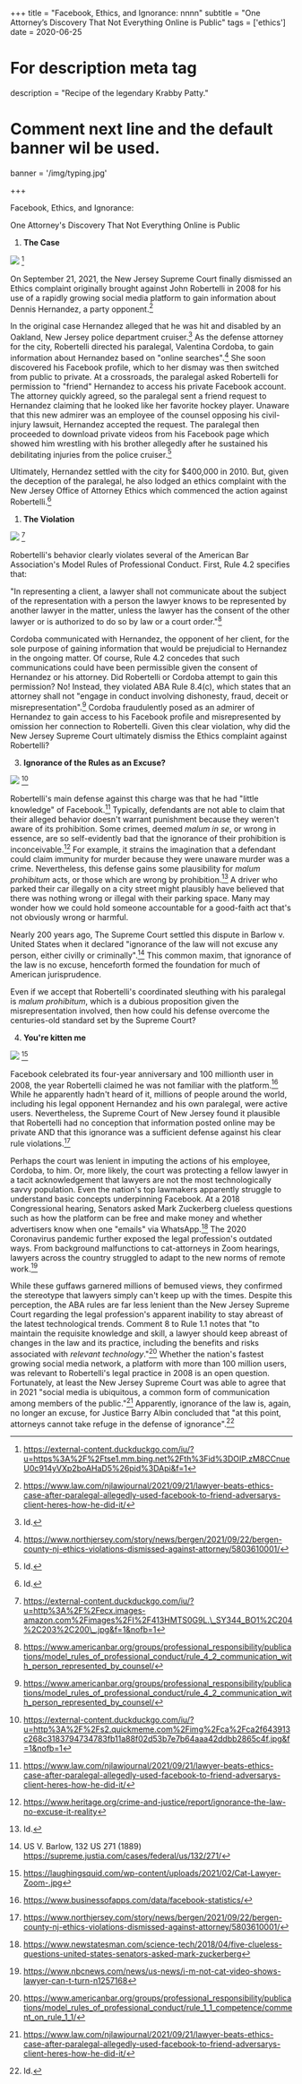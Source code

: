 +++
title = "Facebook, Ethics, and Ignorance: nnnn"
subtitle = "One Attorney’s Discovery That Not Everything Online is Public"
tags = ['ethics']
date = 2020-06-25

# For description meta tag
description = "Recipe of the legendary Krabby Patty."

# Comment next line and the default banner wil be used.
banner = '/img/typing.jpg'

+++

Facebook, Ethics, and Ignorance:

One Attorney's Discovery That Not Everything Online is Public

1.  **The Case**

 
![](/img/fb.jpeg) [^1] 

On September 21, 2021, the New Jersey Supreme Court finally dismissed an
Ethics complaint originally brought against John Robertelli in 2008 for
his use of a rapidly growing social media platform to gain information
about Dennis Hernandez, a party opponent.[^2]

In the original case Hernandez alleged that he was hit and disabled by
an Oakland, New Jersey police department cruiser.[^3] As the defense
attorney for the city, Robertelli directed his paralegal, Valentina
Cordoba, to gain information about Hernandez based on "online
searches".[^4] She soon discovered his Facebook profile, which to her
dismay was then switched from public to private. At a crossroads, the
paralegal asked Robertelli for permission to "friend" Hernandez to
access his private Facebook account. The attorney quickly agreed, so the
paralegal sent a friend request to Hernandez claiming that he looked
like her favorite hockey player. Unaware that this new admirer was an
employee of the counsel opposing his civil-injury lawsuit, Hernandez
accepted the request. The paralegal then proceeded to download private
videos from his Facebook page which showed him wrestling with his
brother allegedly after he sustained his debilitating injuries from the
police cruiser.[^5]

Ultimately, Hernandez settled with the city for \$400,000 in 2010. But,
given the deception of the paralegal, he also lodged an ethics complaint
with the New Jersey Office of Attorney Ethics which commenced the action
against Robertelli.[^6]

1.  **The Violation**

![](/img/violation.jpeg) [^7] 


Robertelli's behavior clearly violates several of the American Bar
Association's Model Rules of Professional Conduct. First, Rule 4.2
specifies that:

"In representing a client, a lawyer shall not communicate about the
subject of the representation with a person the lawyer knows to be
represented by another lawyer in the matter, unless the lawyer has the
consent of the other lawyer or is authorized to do so by law or a court
order."[^8]

Cordoba communicated with Hernandez, the opponent of her client, for the
sole purpose of gaining information that would be prejudicial to
Hernandez in the ongoing matter. Of course, Rule 4.2 concedes that such
communications could have been permissible given the consent of
Hernandez or his attorney. Did Robertelli or Cordoba attempt to gain
this permission? No! Instead, they violated ABA Rule 8.4(c), which
states that an attorney shall not "engage in conduct involving
dishonesty, fraud, deceit or misrepresentation".[^9] Cordoba
fraudulently posed as an admirer of Hernandez to gain access to his
Facebook profile and misrepresented by omission her connection to
Robertelli. Given this clear violation, why did the New Jersey Supreme
Court ultimately dismiss the Ethics complaint against Robertelli?

3.  **Ignorance of the Rules as an Excuse?**

![](/img/excuse.jpeg) [^10] 


Robertelli's main defense against this charge was that he had "little
knowledge" of Facebook.[^11] Typically, defendants are not able to claim
that their alleged behavior doesn't warrant punishment because they
weren't aware of its prohibition. Some crimes, deemed *malum in se*, or
wrong in essence, are so self-evidently bad that the ignorance of their
prohibition is inconceivable.[^12] For example, it strains the
imagination that a defendant could claim immunity for murder because
they were unaware murder was a crime. Nevertheless, this defense gains
some plausibility for *malum prohibitum* acts, or those which are wrong
by prohibition.[^13] A driver who parked their car illegally on a city
street might plausibly have believed that there was nothing wrong or
illegal with their parking space. Many may wonder how we could hold
someone accountable for a good-faith act that's not obviously wrong or
harmful.

Nearly 200 years ago, The Supreme Court settled this dispute in Barlow
v. United States when it declared "ignorance of the law will not excuse
any person, either civilly or criminally".[^14] This common maxim, that
ignorance of the law is no excuse, henceforth formed the foundation for
much of American jurisprudence.

Even if we accept that Robertelli's coordinated sleuthing with his
paralegal is *malum prohibitum*, which is a dubious proposition given
the misrepresentation involved, then how could his defense overcome the
centuries-old standard set by the Supreme Court?

4.  **You're kitten me**

![](/img/kitten.jpeg) [^15] 

Facebook celebrated its four-year anniversary and 100 millionth user in
2008, the year Robertelli claimed he was not familiar with the
platform.[^16] While he apparently hadn't heard of it, millions of
people around the world, including his legal opponent Hernandez and his
own paralegal, were active users. Nevertheless, the Supreme Court of New
Jersey found it plausible that Robertelli had no conception that
information posted online may be private AND that this ignorance was a
sufficient defense against his clear rule violations.[^17]

Perhaps the court was lenient in imputing the actions of his employee,
Cordoba, to him. Or, more likely, the court was protecting a fellow
lawyer in a tacit acknowledgement that lawyers are not the most
technologically savvy population. Even the nation's top lawmakers
apparently struggle to understand basic concepts underpinning Facebook.
At a 2018 Congressional hearing, Senators asked Mark Zuckerberg clueless
questions such as how the platform can be free and make money and
whether advertisers know when one "emails" via WhatsApp.[^18] The 2020
Coronavirus pandemic further exposed the legal profession's outdated
ways. From background malfunctions to cat-attorneys in Zoom hearings,
lawyers across the country struggled to adapt to the new norms of remote
work.[^19]

While these guffaws garnered millions of bemused views, they confirmed
the stereotype that lawyers simply can't keep up with the times. Despite
this perception, the ABA rules are far less lenient than the New Jersey
Supreme Court regarding the legal profession's apparent inability to
stay abreast of the latest technological trends. Comment 8 to Rule 1.1
notes that "to maintain the requisite knowledge and skill, a lawyer
should keep abreast of changes in the law and its practice, including
the benefits and risks associated with *relevant technology*."[^20]
Whether the nation's fastest growing social media network, a platform
with more than 100 million users, was relevant to Robertelli's legal
practice in 2008 is an open question. Fortunately, at least the New
Jersey Supreme Court was able to agree that in 2021 "social media is
ubiquitous, a common form of communication among members of the
public."[^21] Apparently, ignorance of the law is, again, no longer an
excuse, for Justice Barry Albin concluded that "at this point, attorneys
cannot take refuge in the defense of ignorance".[^22]

[^1]: https://external-content.duckduckgo.com/iu/?u=https%3A%2F%2Ftse1.mm.bing.net%2Fth%3Fid%3DOIP.zM8CCnueU0c914yVXp2boAHaD5%26pid%3DApi&f=1

[^2]: https://www.law.com/njlawjournal/2021/09/21/lawyer-beats-ethics-case-after-paralegal-allegedly-used-facebook-to-friend-adversarys-client-heres-how-he-did-it/

[^3]: Id.

[^4]: https://www.northjersey.com/story/news/bergen/2021/09/22/bergen-county-nj-ethics-violations-dismissed-against-attorney/5803610001/

[^5]: Id.

[^6]: Id.

[^7]: https://external-content.duckduckgo.com/iu/?u=http%3A%2F%2Fecx.images-amazon.com%2Fimages%2FI%2F413HMTS0G9L.\_SY344_BO1%2C204%2C203%2C200\_.jpg&f=1&nofb=1

[^8]: https://www.americanbar.org/groups/professional_responsibility/publications/model_rules_of_professional_conduct/rule_4_2_communication_with_person_represented_by_counsel/

[^9]: https://www.americanbar.org/groups/professional_responsibility/publications/model_rules_of_professional_conduct/rule_4_2_communication_with_person_represented_by_counsel/

[^10]: https://external-content.duckduckgo.com/iu/?u=http%3A%2F%2Fs2.quickmeme.com%2Fimg%2Fca%2Fca2f643913c268c3183794734783fb11a88f02d53b7e7b64aaa42ddbb2865c4f.jpg&f=1&nofb=1

[^11]: https://www.law.com/njlawjournal/2021/09/21/lawyer-beats-ethics-case-after-paralegal-allegedly-used-facebook-to-friend-adversarys-client-heres-how-he-did-it/

[^12]: https://www.heritage.org/crime-and-justice/report/ignorance-the-law-no-excuse-it-reality

[^13]: Id.

[^14]: US V. Barlow, 132 US 271 (1889)
    https://supreme.justia.com/cases/federal/us/132/271/

[^15]: https://laughingsquid.com/wp-content/uploads/2021/02/Cat-Lawyer-Zoom-.jpg

[^16]: https://www.businessofapps.com/data/facebook-statistics/

[^17]: https://www.northjersey.com/story/news/bergen/2021/09/22/bergen-county-nj-ethics-violations-dismissed-against-attorney/5803610001/

[^18]: https://www.newstatesman.com/science-tech/2018/04/five-clueless-questions-united-states-senators-asked-mark-zuckerberg

[^19]: https://www.nbcnews.com/news/us-news/i-m-not-cat-video-shows-lawyer-can-t-turn-n1257168

[^20]: https://www.americanbar.org/groups/professional_responsibility/publications/model_rules_of_professional_conduct/rule_1_1_competence/comment_on_rule_1_1/

[^21]: https://www.law.com/njlawjournal/2021/09/21/lawyer-beats-ethics-case-after-paralegal-allegedly-used-facebook-to-friend-adversarys-client-heres-how-he-did-it/

[^22]: Id.
